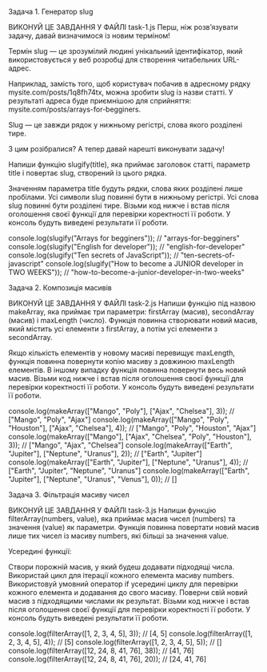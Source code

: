 Задача 1. Генератор slug

ВИКОНУЙ ЦЕ ЗАВДАННЯ У ФАЙЛІ task-1.js Перш, ніж розв’язувати задачу, давай визначимося із новим
терміном!

Термін slug — це зрозумілий людині унікальний ідентифікатор, який використовується у веб розробці
для створення читабельних URL-адрес.

Наприклад, замість того, щоб користувач побачив в адресному рядку mysite.com/posts/1q8fh74tx, можна
зробити slug із назви статті. У результаті адреса буде приємнішою для сприйняття:
mysite.com/posts/arrays-for-begginers.

Slug — це завжди рядок у нижньому регістрі, слова якого розділені тире.

З цим розібралися? А тепер давай нарешті виконувати задачу!

Напиши функцію slugify(title), яка приймає заголовок статті, параметр title і повертає slug,
створений із цього рядка.

Значенням параметра title будуть рядки, слова яких розділені лише пробілами. Усі символи slug
повинні бути в нижньому регістрі. Усі слова slug повинні бути розділені тире. Візьми код нижче і
встав після оголошення своєї функції для перевірки коректності її роботи. У консоль будуть виведені
результати її роботи.

console.log(slugify("Arrays for begginers")); // "arrays-for-begginers" console.log(slugify("English
for developer")); // "english-for-developer" console.log(slugify("Ten secrets of JavaScript")); //
"ten-secrets-of-javascript" console.log(slugify("How to become a JUNIOR developer in TWO WEEKS"));
// "how-to-become-a-junior-developer-in-two-weeks"

Задача 2. Композиція масивів

ВИКОНУЙ ЦЕ ЗАВДАННЯ У ФАЙЛІ task-2.js Напиши функцію під назвою makeArray, яка приймає три
параметри: firstArray (масив), secondArray (масив) і maxLength (число). Функція повинна створювати
новий масив, який містить усі елементи з firstArray, а потім усі елементи з secondArray.

Якщо кількість елементів у новому масиві перевищує maxLength, функція повинна повернути копію масиву
з довжиною maxLength елементів. В іншому випадку функція повинна повернути весь новий масив. Візьми
код нижче і встав після оголошення своєї функції для перевірки коректності її роботи. У консоль
будуть виведені результати її роботи.

console.log(makeArray(["Mango", "Poly"], ["Ajax", "Chelsea"], 3)); // ["Mango", "Poly", "Ajax"]
console.log(makeArray(["Mango", "Poly", "Houston"], ["Ajax", "Chelsea"], 4)); // ["Mango", "Poly",
"Houston", "Ajax"] console.log(makeArray(["Mango"], ["Ajax", "Chelsea", "Poly", "Houston"], 3)); //
["Mango", "Ajax", "Chelsea"] console.log(makeArray(["Earth", "Jupiter"], ["Neptune", "Uranus"], 2));
// ["Earth", "Jupiter"] console.log(makeArray(["Earth", "Jupiter"], ["Neptune", "Uranus"], 4)); //
["Earth", "Jupiter", "Neptune", "Uranus"] console.log(makeArray(["Earth", "Jupiter"], ["Neptune",
"Uranus", "Venus"], 0)); // []

Задача 3. Фільтрація масиву чисел

ВИКОНУЙ ЦЕ ЗАВДАННЯ У ФАЙЛІ task-3.js Напиши функцію filterArray(numbers, value), яка приймає масив
чисел (numbers) та значення (value) як параметри. Функція повинна повертати новий масив лише тих
чисел із масиву numbers, які більші за значення value.

Усередині функції:

Створи порожній масив, у який будеш додавати підходящі числа. Використай цикл для ітерації кожного
елемента масиву numbers. Використовуй умовний оператор if усередині циклу для перевірки кожного
елемента и додавання до свого масиву. Поверни свій новий масив з підходящими числами як результат.
Візьми код нижче і встав після оголошення своєї функції для перевірки коректності її роботи. У
консоль будуть виведені результати її роботи.

console.log(filterArray([1, 2, 3, 4, 5], 3)); // [4, 5] console.log(filterArray([1, 2, 3, 4, 5],
4)); // [5] console.log(filterArray([1, 2, 3, 4, 5], 5)); // [] console.log(filterArray([12, 24, 8,
41, 76], 38)); // [41, 76] console.log(filterArray([12, 24, 8, 41, 76], 20)); // [24, 41, 76]
